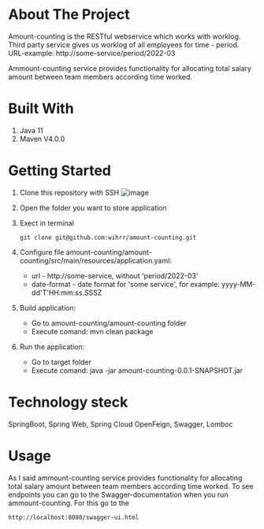 # About The Project
Amount-counting is the RESTful webservice which works with worklog. Third party service gives us worklog of all employees for time - period. URL-example: http://some-service/period/2022-03

Ammount-counting service provides functionality for allocating total salary amount between team members according time worked.

# Built With
1. Java 11 
2. Maven V4.0.0

# Getting Started
1. Clone this repository with SSH
![image](https://user-images.githubusercontent.com/73289793/162756775-63273fd1-a02d-40e6-9a8a-6634fba9677f.png)

3. Open the folder you want to store application
4. Exect in terminal 
   ```
   git clone git@github.com:wihrr/amount-counting.git
   
   ```
5. Configure file amount-counting/amount-counting/src/main/resources/application.yaml:
   - url - http://some-service, without 'period/2022-03'
   - date-format - date format for 'some service', for example: yyyy-MM-dd'T'HH:mm:ss.SSSZ
   
6. Build application: 
   - Go to amount-counting/amount-counting folder 
   - Execute comand: mvn clean package

7. Run the application:
   - Go to target folder    
   - Execute comand: java -jar amount-counting-0.0.1-SNAPSHOT.jar 

# Technology steck
SpringBoot, Spring Web, Spring Cloud OpenFeign, Swagger, Lomboc

# Usage
As I said ammount-counting service provides functionality for allocating total salary amount between team members according time worked.
To see endpoints you can go to the Swagger-documentation when you run ammount-counting. For this go to the 
```
http://localhost:8080/swagger-ui.html
```

